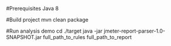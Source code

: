 #Prerequisites
Java 8

#Build project
mvn clean package

#Run analysis demo
cd ./target
java -jar jmeter-report-parser-1.0-SNAPSHOT.jar full_path_to_rules full_path_to_report
